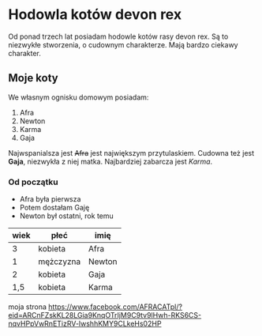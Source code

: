 # Hodowla kotów devon rex

Od ponad trzech lat posiadam hodowle kotów rasy devon rex. Są to niezwykłe stworzenia, o cudownym charakterze. Mają bardzo ciekawy charakter.

## Moje koty

We własnym ognisku domowym posiadam:
1. Afra
2. Newton
3. Karma
4. Gaja

Najwspanialsza jest ~~Afra~~ jest największym przytulaskiem.
Cudowna też jest **Gaja**, niezwykła z niej matka.
Najbardziej zabarcza jest _Karma_.

### Od początku
- Afra była pierwsza
- Potem dostałam Gaję
- Newton był ostatni, rok temu

|wiek|płeć|imię|
|---|---|---|
|3|kobieta|Afra|
|1|mężczyzna|Newton|
|2|kobieta|Gaja|
|1,5|kobieta|Karma|

moja strona <https://www.facebook.com/AFRACATpl/?eid=ARCnFZskKL28LGia9KnqOTrIjM9C9tv9lHwh-RKS6CS-nqvHPpVwRnETizRV-lwshhKMY9CLkeHs02HP>
